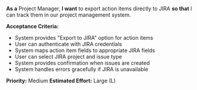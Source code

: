 **As a** Project Manager, **I want** to export action items directly to JIRA **so that** I can track them in our project management system.

**Acceptance Criteria:**
- System provides "Export to JIRA" option for action items
- User can authenticate with JIRA credentials
- System maps action item fields to appropriate JIRA fields
- User can select JIRA project and issue type
- System provides confirmation when issues are created
- System handles errors gracefully if JIRA is unavailable

**Priority:** Medium
**Estimated Effort:** Large (L)